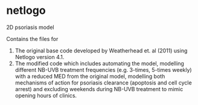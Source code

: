 # netlogo

2D psoriasis model 

Contains the files for 

1. The original base code developed by Weatherhead et. al (2011) using Netlogo version 4.1. 
2. The modified code which includes automating the model, modelling different NB-UVB treatment frequencies (e.g. 3-times, 5-times weekly) with a reduced MED from the original model, modelling both mechanisms of action for psoriasis clearance (apoptosis and cell cycle arrest) and excluding weekends during NB-UVB treatment to mimic opening hours of clinics. 
